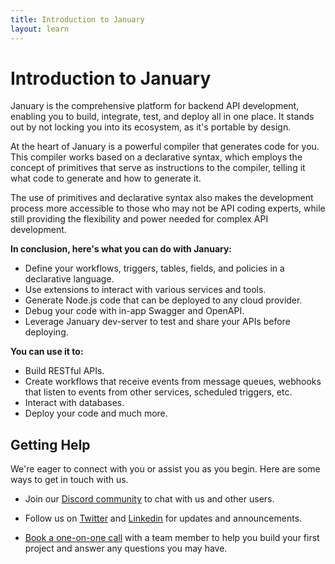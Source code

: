 ```yaml
---
title: Introduction to January
layout: learn
---
```


# Introduction to January

January is the comprehensive platform for backend API development, enabling you to build, integrate, test, and deploy all in one place. It stands out by not locking you into its ecosystem, as it's portable by design.

At the heart of January is a powerful compiler that generates code for you. This compiler works based on a declarative syntax, which employs the concept of primitives that serve as instructions to the compiler, telling it what code to generate and how to generate it.

The use of primitives and declarative syntax also makes the development process more accessible to those who may not be API coding experts, while still providing the flexibility and power needed for complex API development.

**In conclusion, here's what you can do with January:**

- Define your workflows, triggers, tables, fields, and policies in a declarative language.
- Use extensions to interact with various services and tools.
- Generate Node.js code that can be deployed to any cloud provider.
- Debug your code with in-app Swagger and OpenAPI.
- Leverage January dev-server to test and share your APIs before deploying.

**You can use it to:**

- Build RESTful APIs.
- Create workflows that receive events from message queues, webhooks that listen to events from other services, scheduled triggers, etc.
- Interact with databases.
- Deploy your code and much more.

## Getting Help

We're eager to connect with you or assist you as you begin. Here are some ways to get in touch with us.

- Join our [Discord community](https://discord.gg/8vD9ZJ9) to chat with us and other users.

- Follow us on [Twitter](https://x.com/january_labs) and [Linkedin](https://www.linkedin.com/company/januarylabs) for updates and announcements.

- [Book a one-on-one call](https://cal.com/january-sh/30min) with a team member to help you build your first project and answer any questions you may have.
